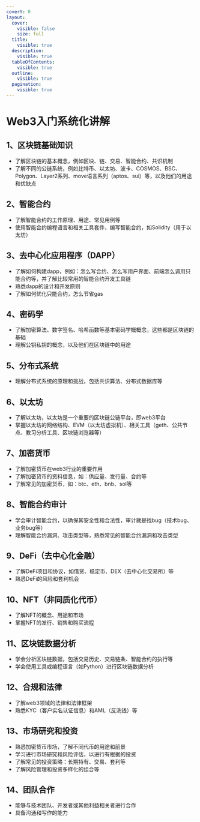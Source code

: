 ```yaml
---
coverY: 0
layout:
  cover:
    visible: false
    size: full
  title:
    visible: true
  description:
    visible: true
  tableOfContents:
    visible: true
  outline:
    visible: true
  pagination:
    visible: true
---
```


# Web3入门系统化讲解

## 1、**区块链基础知识**

* 了解区块链的基本概念，例如区块、链、交易、智能合约、共识机制
* 了解不同的公链系统，例如比特币、以太坊、波卡、COSMOS、BSC、Polygon、Layer2系列、move语言系列（aptos、sui）等，以及他们的用途和优缺点

## 2、智能合约

* 了解智能合约的工作原理、用途、常见用例等
* 使用智能合约编程语言和相关工具套件，编写智能合约，如Solidity（用于以太坊）

## 3、去中心化应用程序（DAPP）

* 了解如何构建dapp，例如：怎么写合约、怎么写用户界面、前端怎么调用只能合约等，并了解比较常用的智能合约开发工具链
* 熟悉dapp的设计和开发原则
* 了解如何优化只能合约，怎么节省gas

## 4、密码学

* 了解加密算法、数字签名、哈希函数等基本密码学概概念，这些都是区块链的基础
* 理解公钥私钥的概念，以及他们在区块链中的用途

## 5、分布式系统

* 理解分布式系统的原理和挑战，包括共识算法、分布式数据库等

## 6、以太坊

* 了解以太坊，以太坊是一个重要的区块链公链平台，即web3平台
* 掌握以太坊的网络结构、EVM（以太坊虚拟机）、相关工具（geth、公共节点、教习分析工具、区块链浏览器等）

## 7、加密货币

* 了解加密货币在web3行业的重要作用
* 了解加密货币的资料信息，如：供应量、发行量、合约等
* 了解常见的加密货币，如：btc、eth、bnb、sol等

## 8、智能合约审计

* 学会审计智能合约，以确保其安全性和合法性，审计就是找bug（技术bug、业务bug等）
* 理解智能合约漏洞、攻击类型等，熟悉常见的智能合约漏洞和攻击类型

## 9、DeFi（去中心化金融）

* 了解DeFi项目和协议，如借贷、稳定币、DEX（去中心化交易所）等
* 熟悉DeFi的风险和套利机会

## 10、NFT（非同质化代币）

* 了解NFT的概念、用途和市场
* 掌握NFT的发行、销售和购买流程

## 11、区块链数据分析

* 学会分析区块链数据，包括交易历史、交易链条、智能合约的执行等
* 学会使用工具或编程语言（如Python）进行区块链数据分析

## 12、合规和法律

* 了解web3领域的法律和法律框架
* 熟悉KYC（客户实名认证信息）和AML（反洗钱）等

## 13、市场研究和投资

* 熟悉加密货币市场，了解不同代币的用途和前景
* 学习进行市场研究和风险评估，以进行有根据的投资
* 了解常见的投资策略：长期持有、交易、套利等
* 了解风险管理和投资多样化的组合等

## 14、团队合作

* 能够与技术团队、开发者或其他利益相关者进行合作
* 具备沟通和写作的能力



